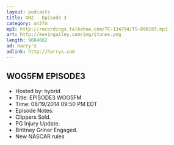 ```yaml
---
layout: podcasts
title: ON2 - Episode 3
category: on2fm
mp3: http://recordings.talkshoe.com/TC-134794/TS-890183.mp3
art: http://kevingailey.com/img/itunes.png
length: 9684662
ad: Harry's
adlink: http://harrys.com
---
```


## WOG5FM EPISODE3

- Hosted by: hybrid
- Title: EPISODE3 WOG5FM
- Time: 08/19/2014 09:50 PM EDT
- Episode Notes: 
- Clippers Sold. 
- PG Injury Update. 
- Brittney Griner Engaged. 
- New NASCAR rules